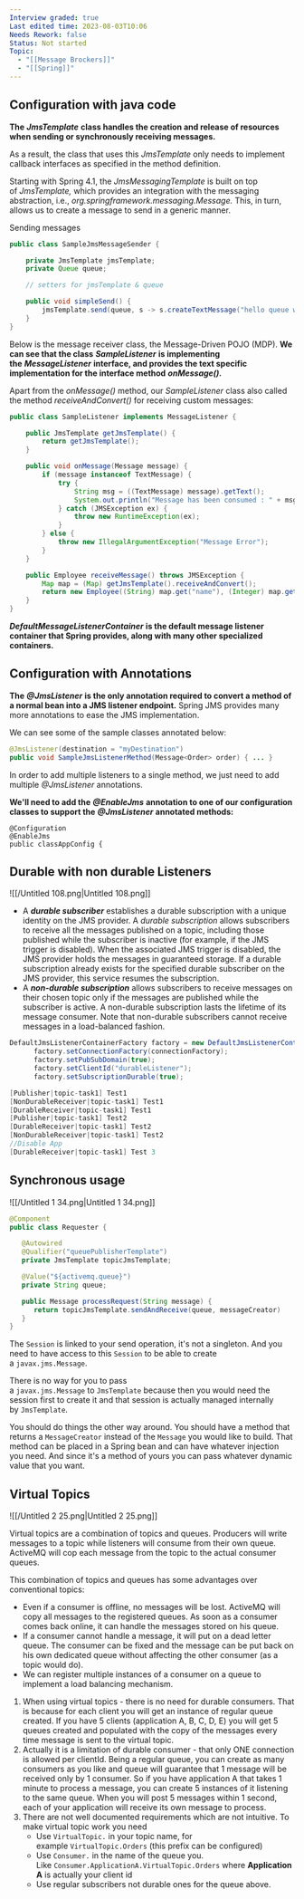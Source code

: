 ```yaml
---
Interview graded: true
Last edited time: 2023-08-03T10:06
Needs Rework: false
Status: Not started
Topic:
  - "[[Message Brockers]]"
  - "[[Spring]]"
---
```

## Configuration with java code

**The** _**JmsTemplate**_ **class handles the creation and release of resources when sending or synchronously receiving messages.**

As a result, the class that uses this _JmsTemplate_ only needs to implement callback interfaces as specified in the method definition.

Starting with Spring 4.1, the _JmsMessagingTemplate_ is built on top of _JmsTemplate,_ which provides an integration with the messaging abstraction, i.e., _org.springframework.messaging.Message._ This, in turn, allows us to create a message to send in a generic manner.

Sending messages  
  

```Java
public class SampleJmsMessageSender {

    private JmsTemplate jmsTemplate;
    private Queue queue;

    // setters for jmsTemplate & queue

    public void simpleSend() {
        jmsTemplate.send(queue, s -> s.createTextMessage("hello queue world"));
    }
}
```

Below is the message receiver class, the Message-Driven POJO (MDP). **We can see that the class** _**SampleListener**_ **is implementing the** _**MessageListener**_ **interface, and provides the text specific implementation for the interface method** _**onMessage().**_

Apart from the _onMessage()_ method, our _SampleListener_ class also called the method _receiveAndConvert()_ for receiving custom messages:

```Java
public class SampleListener implements MessageListener {

    public JmsTemplate getJmsTemplate() {
        return getJmsTemplate();
    }

    public void onMessage(Message message) {
        if (message instanceof TextMessage) {
            try {
                String msg = ((TextMessage) message).getText();
                System.out.println("Message has been consumed : " + msg);
            } catch (JMSException ex) {
                throw new RuntimeException(ex);
            }
        } else {
            throw new IllegalArgumentException("Message Error");
        }
    }

    public Employee receiveMessage() throws JMSException {
        Map map = (Map) getJmsTemplate().receiveAndConvert();
        return new Employee((String) map.get("name"), (Integer) map.get("age"));
    }
}
```

_**DefaultMessageListenerContainer**_ **is the default message listener container that Spring provides, along with many other specialized containers.**

## Configuration with Annotations

**The** _**@JmsListener**_ **is the only annotation required to convert a method of a normal bean into a JMS listener endpoint.** Spring JMS provides many more annotations to ease the JMS implementation.

We can see some of the sample classes annotated below:

```Java
@JmsListener(destination = "myDestination")
public void SampleJmsListenerMethod(Message<Order> order) { ... }
```

In order to add multiple listeners to a single method, we just need to add multiple _@JmsListener_ annotations.

**We'll need to add the** _**@EnableJms**_ **annotation to one of our configuration classes to support the** _**@JmsListener**_ **annotated methods:**

```Plain
@Configuration
@EnableJms
public classAppConfig {
```

## Durable with non durable Listeners

![[/Untitled 108.png|Untitled 108.png]]

- A **_durable subscriber_** establishes a durable subscription with a unique identity on the JMS provider. A _durable subscription_ allows subscribers to receive all the messages published on a topic, including those published while the subscriber is inactive (for example, if the JMS trigger is disabled). When the associated JMS trigger is disabled, the JMS provider holds the messages in guaranteed storage. If a durable subscription already exists for the specified durable subscriber on the JMS provider, this service resumes the subscription.
- A **_non-durable subscription_** allows subscribers to receive messages on their chosen topic only if the messages are published while the subscriber is active. A non-durable subscription lasts the lifetime of its message consumer. Note that non-durable subscribers cannot receive messages in a load-balanced fashion.

```Java
DefaultJmsListenerContainerFactory factory = new DefaultJmsListenerContainerFactory();
      factory.setConnectionFactory(connectionFactory);
      factory.setPubSubDomain(true);
      factory.setClientId("durableListener");
      factory.setSubscriptionDurable(true);
```

```Java
[Publisher|topic-task1] Test1
[NonDurableReceiver|topic-task1] Test1
[DurableReceiver|topic-task1] Test1
[Publisher|topic-task1] Test2
[DurableReceiver|topic-task1] Test2
[NonDurableReceiver|topic-task1] Test2
//Disable App
[DurableReceiver|topic-task1] Test 3
```

## Synchronous usage

![[/Untitled 1 34.png|Untitled 1 34.png]]

```Java
@Component
public class Requester {

   @Autowired
   @Qualifier("queuePublisherTemplate")
   private JmsTemplate topicJmsTemplate;

   @Value("${activemq.queue}")
   private String queue;

   public Message processRequest(String message) {
      return topicJmsTemplate.sendAndReceive(queue, messageCreator)
   }
}
```

The `Session` is linked to your send operation, it's not a singleton. And you need to have access to this `Session` to be able to create a `javax.jms.Message`.

There is no way for you to pass a `javax.jms.Message` to `JmsTemplate` because then you would need the session first to create it and that session is actually managed internally by `JmsTemplate`.

You should do things the other way around. You should have a method that returns a `MessageCreator` instead of the `Message` you would like to build. That method can be placed in a Spring bean and can have whatever injection you need. And since it's a method of yours you can pass whatever dynamic value that you want.

  

## **Virtual Topics**

![[/Untitled 2 25.png|Untitled 2 25.png]]

Virtual topics are a combination of topics and queues. Producers will write messages to a topic while listeners will consume from their own queue. ActiveMQ will cop each message from the topic to the actual consumer queues.

This combination of topics and queues has some advantages over conventional topics:

- Even if a consumer is offline, no messages will be lost. ActiveMQ will copy all messages to the registered queues. As soon as a consumer comes back online, it can handle the messages stored on his queue.
- If a consumer cannot handle a message, it will put on a dead letter queue. The consumer can be fixed and the message can be put back on his own dedicated queue without affecting the other consumer (as a topic would do).
- We can register multiple instances of a consumer on a queue to implement a load balancing mechanism.

  

1. When using virtual topics - there is no need for durable consumers. That is because for each client you will get an instance of regular queue created. If you have 5 clients (application A, B, C, D, E) you will get 5 queues created and populated with the copy of the messages every time message is sent to the virtual topic.
2. Actually it is a limitation of durable consumer - that only ONE connection is allowed per clientId. Being a regular queue, you can create as many consumers as you like and queue will guarantee that 1 message will be received only by 1 consumer. So if you have application A that takes 1 minute to process a message, you can create 5 instances of it listening to the same queue. When you will post 5 messages within 1 second, each of your application will receive its own message to process.
3. There are not well documented requirements which are not intuitive. To make virtual topic work you need
    - Use `VirtualTopic.` in your topic name, for example `VirtualTopic.Orders` (this prefix can be configured)
    - Use `Consumer.` in the name of the queue you. Like `Consumer.ApplicationA.VirtualTopic.Orders` where **ApplicationA** is actually your client id
    - Use regular subscribers not durable ones for the queue above.